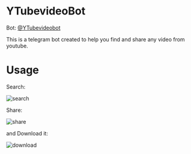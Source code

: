 # YTubevideoBot

Bot: [@YTubevideobot](https://telegram.me/YTubevideobot)

This is a telegram bot created to help you find and share any video from youtube.


# Usage

Search:

![search](https://ibin.co/44NjmNLSJjwa.png)

Share:

![share](https://ibin.co/44NkcW3CnFjp.png)

and Download it:

![download](https://ibin.co/44Nl3g9f5aQ9.png)


